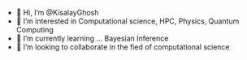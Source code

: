 - 👋 Hi, I’m @KisalayGhosh
- 👀 I’m interested in Computational science, HPC, Physics, Quantum Computing
- 🌱 I’m currently learning ... Bayesian Inference
- 💞️ I’m looking to collaborate in the fied of computational science


<!---
KisalayGhosh/KisalayGhosh is a ✨ special ✨ repository because its `README.md` (this file) appears on your GitHub profile.
You can click the Preview link to take a look at your changes.
--->

